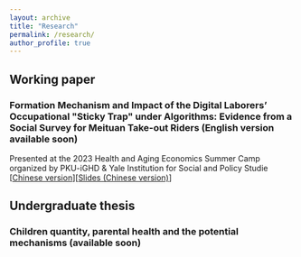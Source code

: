 ```yaml
---
layout: archive
title: "Research"
permalink: /research/
author_profile: true
---
```


## Working paper

### Formation Mechanism and Impact of the Digital Laborers’ Occupational "Sticky Trap" under Algorithms: Evidence from a Social Survey for Meituan Take-out Riders (English version available soon)

Presented at the 2023 Health and Aging Economics Summer Camp organized by PKU-iGHD & Yale Institution for Social and Policy Studie
[[Chinese version](/files/Digital_Laborers_Stricky_Trap.pdf)][[Slides (Chinese version)](/files/slides.pdf)]


## Undergraduate thesis 
### Children quantity, parental health and the potential mechanisms (available soon)


